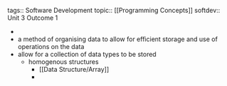 tags:: Software Development
topic:: [[Programming Concepts]]
softdev:: Unit 3 Outcome 1

-
- a method of organising data to allow for efficient storage and use of operations on the data
- allow for a collection of data types to be stored
	- homogenous structures
		- [[Data Structure/Array]]
		-